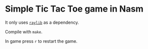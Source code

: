 # Simple Tic Tac Toe game in Nasm

It only uses [`raylib`](https://github.com/raysan5/raylib) as a dependency.

Compile with `make`.

In game press `r` to restart the game.
